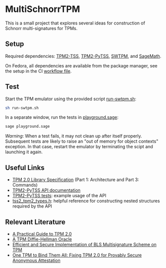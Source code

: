 # MultiSchnorrTPM

This is a small project that explores several ideas for construction of Schnorr multi-signatures for TPMs.

## Setup

Required dependencies: [TPM2-TSS](https://github.com/tpm2-software/tpm2-tss), [TPM2-PyTSS](https://github.com/tpm2-software/tpm2-pytss), [SWTPM](https://github.com/stefanberger/swtpm), and [SageMath](https://www.sagemath.org/).

On Fedora, all dependencies are available from the package manager, see the setup in the CI [workflow file](./.github/workflows/test.yaml).

## Test

Start the TPM emulator using the provided script [run-swtpm.sh](./run-swtpm.sh):

```sh
sh run-swtpm.sh
```

In a separate window, run the tests in [playground.sage](./playground.sage):

```sh
sage playground.sage
```

_Warning_: When a test fails, it may not clean up after itself properly. Subsequent tests are likely to raise an "out of memory for object contexts" exception. In that case, restart the emulator by terminating the scipt and launching it again.

## Useful Links

* [TPM 2.0 Library Specification](https://trustedcomputinggroup.org/resource/tpm-library-specification/) (Part 1: Architecture and Part 3: Commands)
* [TPM2-PyTSS API documentation](https://tpm2-pytss.readthedocs.io/en/latest/api.html)
* [TPM2-PyTSS tests](https://github.com/tpm2-software/tpm2-pytss/tree/master/test): example usage of the API
* [tss2_tpm2_types.h](https://github.com/tpm2-software/tpm2-tss/blob/master/include/tss2/tss2_tpm2_types.h): helpful reference for constructing nested structures required by the API

## Relevant Literature

* [A Practical Guide to TPM 2.0](https://trustedcomputinggroup.org/resource/a-practical-guide-to-tpm-2-0/)
* [A TPM Diffie-Hellman Oracle](https://eprint.iacr.org/2013/667)
* [Efficient and Secure Implementation of BLS Multisignature Scheme on TPM](https://doi.org/10.1109/ISI49825.2020.9280511)
* [One TPM to Bind Them All: Fixing TPM 2.0 for Provably Secure Anonymous Attestation](https://doi.org/10.1109/SP.2017.22)
